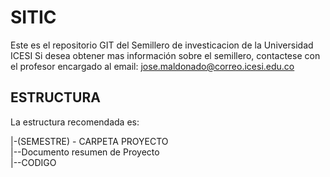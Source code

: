 # SITIC
Este es el repositorio GIT del Semillero de investicacion de la Universidad ICESI
Si desea obtener mas información sobre el semillero, contactese con el profesor encargado al email: jose.maldonado@correo.icesi.edu.co

## ESTRUCTURA
La estructura recomendada es:<br />

|-(SEMESTRE) - CARPETA PROYECTO<br />
|--Documento resumen de Proyecto<br />
|--CODIGO<br />
